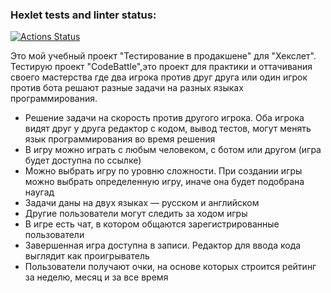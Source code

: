 ### Hexlet tests and linter status:
[![Actions Status](https://github.com/Ledloy/qa-engineer-project-85/actions/workflows/hexlet-check.yml/badge.svg)](https://github.com/Ledloy/qa-engineer-project-85/actions)

Это мой учебный проект "Тестирование в продакшене" для "Хекслет".
Тестирую проект "CodeBattle",это проект для практики и оттачивания своего мастерства где два игрока против друг друга или один игрок против бота решают разные задачи на разных языках программирования.
* Решение задачи на скорость против другого игрока. Оба игрока видят друг у друга редактор с кодом, вывод тестов, могут менять язык программирования во время решения
* В игру можно играть с любым человеком, с ботом или другом (игра будет доступна по ссылке)
* Можно выбрать игру по уровню сложности. При создании игры можно выбрать определенную игру, иначе она будет подобрана наугад
* Задачи даны на двух языках — русском и английском
* Другие пользователи могут следить за ходом игры
*  В игре есть чат, в котором общаются зарегистрированные пользователи
* Завершенная игра доступна в записи. Редактор для ввода кода выглядит как проигрыватель
* Пользователи получают очки, на основе которых строится рейтинг за неделю, месяц и за все время
